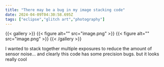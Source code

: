 ```yaml
---
title: "There may be a bug in my image stacking code"
date: 2024-04-09T04:30:58.695Z
tags: ["eclipse","glitch art","photography"]
---
```

{{< gallery >}}
{{< figure alt="" src="image.png" >}}
{{< figure alt="" src="image.png" >}}
{{< /gallery >}}

I wanted to stack together multiple exposures to reduce the amount of sensor noise... and clearly this code has some precision bugs. but it looks really cool

